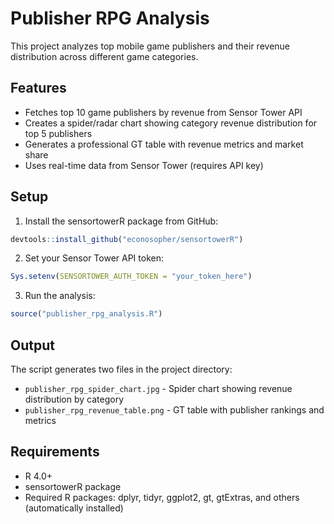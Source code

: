 # Publisher RPG Analysis

This project analyzes top mobile game publishers and their revenue distribution across different game categories.

## Features

- Fetches top 10 game publishers by revenue from Sensor Tower API
- Creates a spider/radar chart showing category revenue distribution for top 5 publishers
- Generates a professional GT table with revenue metrics and market share
- Uses real-time data from Sensor Tower (requires API key)

## Setup

1. Install the sensortowerR package from GitHub:
```r
devtools::install_github("econosopher/sensortowerR")
```

2. Set your Sensor Tower API token:
```r
Sys.setenv(SENSORTOWER_AUTH_TOKEN = "your_token_here")
```

3. Run the analysis:
```r
source("publisher_rpg_analysis.R")
```

## Output

The script generates two files in the project directory:
- `publisher_rpg_spider_chart.jpg` - Spider chart showing revenue distribution by category
- `publisher_rpg_revenue_table.png` - GT table with publisher rankings and metrics

## Requirements

- R 4.0+
- sensortowerR package
- Required R packages: dplyr, tidyr, ggplot2, gt, gtExtras, and others (automatically installed)